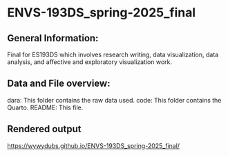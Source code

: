 # ENVS-193DS_spring-2025_final
## General Information:
Final for ES193DS which involves research writing, data visualization, data
analysis, and affective and exploratory visualization work.

## Data and File overview: 
dara: This folder contains the raw data used.
code: This folder contains the Quarto.
README: This file.

## Rendered output

https://wywydubs.github.io/ENVS-193DS_spring-2025_final/

